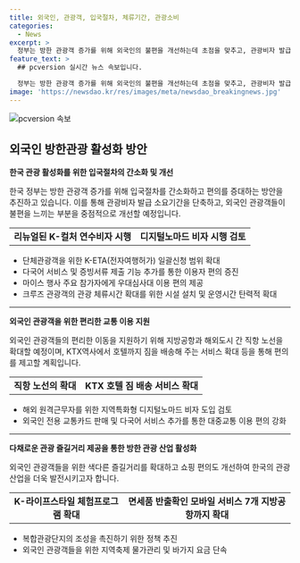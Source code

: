 ```yaml
---
title: 외국인, 관광객, 입국절차, 체류기간, 관광소비
categories:
  - News
excerpt: >
  정부는 방한 관광객 증가를 위해 외국인의 불편을 개선하는데 초점을 맞추고, 관광비자 발급 소요기간을 단축할 예정이다. 또한 K-컬처 연수비자 시행 등의 방한 관광 강화 정책을 발표했다. 또한 비자 요건 다양화와 국가 간 직항 노선 확대, 지역특화형 디지털노마드 비자 도입 등의 방안도 추진한다. 이에 따라 관광수입을 늘리고 외국인 방한광 활성화를 계획하고 있다. 또한 색다른 관광지 확충을 통해 외국인 관광객들에게 다양한 프로그램을 제공하고 쇼핑 편의도 제공한다. 추가로 지역축제 물가 관리에 대한 노력과 바가지요금 집중 단속도 예정되어 있다.
feature_text: >
  ## pcversion 실시간 뉴스 속보입니다.

  정부는 방한 관광객 증가를 위해 외국인의 불편을 개선하는데 초점을 맞추고, 관광비자 발급 소요기간을 단축할 예정이다. 또한 K-컬처 연수비자 시행 등의 방한 관광 강화 정책을 발표했다. 또한 비자 요건 다양화와 국가 간 직항 노선 확대, 지역특화형 디지털노마드 비자 도입 등의 방안도 추진한다. 이에 따라 관광수입을 늘리고 외국인 방한광 활성화를 계획하고 있다. 또한 색다른 관광지 확충을 통해 외국인 관광객들에게 다양한 프로그램을 제공하고 쇼핑 편의도 제공한다. 추가로 지역축제 물가 관리에 대한 노력과 바가지요금 집중 단속도 예정되어 있다.
image: 'https://newsdao.kr/res/images/meta/newsdao_breakingnews.jpg'
---
```


<p><img src="https://newsdao.kr/res/images/meta/newsdao_breakingnews.jpg" alt="pcversion 속보" /></p>

<h2 data-ke-size="size26">외국인 방한관광 활성화 방안</h2>

<p data-ke-size="size16"><b>한국 관광 활성화를 위한 입국절차의 간소화 및 개선</b></p>

<p data-ke-size="size16">한국 정부는 방한 관광객 증가를 위해 입국절차를 간소화하고 편의를 증대하는 방안을 추진하고 있습니다. 이를 통해 관광비자 발급 소요기간을 단축하고, 외국인 관광객들이 불편을 느끼는 부분을 중점적으로 개선할 예정입니다.</p>

<table>
    <tr>
        <td style="text-align: center; height: 17px;"><b>리뉴얼된 K-컬처 연수비자 시행</b></td>
        <td style="text-align: center; height: 17px;"><b>디지털노마드 비자 시행 검토</b></td>
    </tr>
</table>

<ul>
    <li>단체관광객을 위한 K-ETA(전자여행허가) 일괄신청 범위 확대</li>
    <li>다국어 서비스 및 증빙서류 제출 기능 추가를 통한 이용자 편의 증진</li>
    <li>마이스 행사 주요 참가자에게 우대심사대 이용 편의 제공</li>
    <li>크루즈 관광객의 관광 체류시간 확대를 위한 시설 설치 및 운영시간 탄력적 확대</li>
</ul>

<hr data-ke-size="wide">

<p data-ke-size="size16"><b>외국인 관광객을 위한 편리한 교통 이용 지원</b></p>

<p data-ke-size="size16">외국인 관광객들의 편리한 이동을 지원하기 위해 지방공항과 해외도시 간 직항 노선을 확대할 예정이며, KTX역사에서 호텔까지 짐을 배송해 주는 서비스 확대 등을 통해 편의를 제고할 계획입니다.</p>

<table>
    <tr>
        <td style="text-align: center; height: 17px;"><b>직항 노선의 확대</b></td>
        <td style="text-align: center; height: 17px;"><b>KTX 호텔 짐 배송 서비스 확대</b></td>
    </tr>
</table>

<ul>
    <li>해외 원격근무자를 위한 지역특화형 디지털노마드 비자 도입 검토</li>
    <li>외국인 전용 교통카드 판매 및 다국어 서비스 추가를 통한 대중교통 이용 편의 강화</li>
</ul>

<hr data-ke-size="wide">

<p data-ke-size="size16"><b>다채로운 관광 즐길거리 제공을 통한 방한 관광 산업 활성화</b></p>

<p data-ke-size="size16">외국인 관광객들을 위한 색다른 즐길거리를 확대하고 쇼핑 편의도 개선하여 한국의 관광 산업을 더욱 발전시키고자 합니다.</p>

<table>
    <tr>
        <td style="text-align: center; height: 17px;"><b>K-라이프스타일 체험프로그램 확대</b></td>
        <td style="text-align: center; height: 17px;"><b>면세품 반출확인 모바일 서비스 7개 지방공항까지 확대</b></td>
    </tr>
</table>

<ul>
    <li>복합관광단지의 조성을 촉진하기 위한 정책 추진</li>
    <li>외국인 관광객들을 위한 지역축제 물가관리 및 바가지 요금 단속</li>
</ul>

<p data-ke-size="size16">&nbsp;</p>

